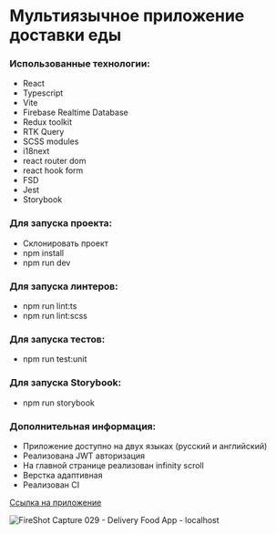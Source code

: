 # Мультиязычное приложение доставки еды

### Использованные технологии:

- React
- Typescript
- Vite
- Firebase Realtime Database
- Redux toolkit
- RTK Query
- SCSS modules
- i18next
- react router dom
- react hook form
- FSD
- Jest
- Storybook

### Для запуска проекта:

- Склонировать проект
- npm install
- npm run dev

### Для запуска линтеров:

- npm run lint:ts
- npm run lint:scss

### Для запуска тестов:

- npm run test:unit

### Для запуска Storybook:

- npm run storybook

### Дополнительная информация:

- Приложение доступно на двух языках (русский и английский) <br/>
- Реализована JWT авторизация <br/>
- На главной странице реализован infinity scroll
- Верстка адаптивная
- Реализован CI

[Ссылка на приложение](https://platov-delivery-food.surge.sh/)

![FireShot Capture 029 - Delivery Food App - localhost](https://github.com/Flex17/food-delivery/assets/84616532/9abade6f-f625-4e18-a003-8e4bc544d02f)


